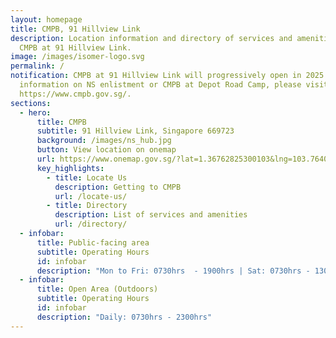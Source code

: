 ```yaml
---
layout: homepage
title: CMPB, 91 Hillview Link
description: Location information and directory of services and amenities at
  CMPB at 91 Hillview Link.
image: /images/isomer-logo.svg
permalink: /
notification: CMPB at 91 Hillview Link will progressively open in 2025. | For
  information on NS enlistment or CMPB at Depot Road Camp, please visit
  https://www.cmpb.gov.sg/.
sections:
  - hero:
      title: CMPB
      subtitle: 91 Hillview Link, Singapore 669723
      background: /images/ns_hub.jpg
      button: View location on onemap
      url: https://www.onemap.gov.sg/?lat=1.36762825300103&lng=103.764025830065
      key_highlights:
        - title: Locate Us
          description: Getting to CMPB
          url: /locate-us/
        - title: Directory
          description: List of services and amenities
          url: /directory/
  - infobar:
      title: Public-facing area
      subtitle: Operating Hours
      id: infobar
      description: "Mon to Fri: 0730hrs  - 1900hrs | Sat: 0730hrs - 1300hrs"
  - infobar:
      title: Open Area (Outdoors)
      subtitle: Operating Hours
      id: infobar
      description: "Daily: 0730hrs - 2300hrs"
---
```


